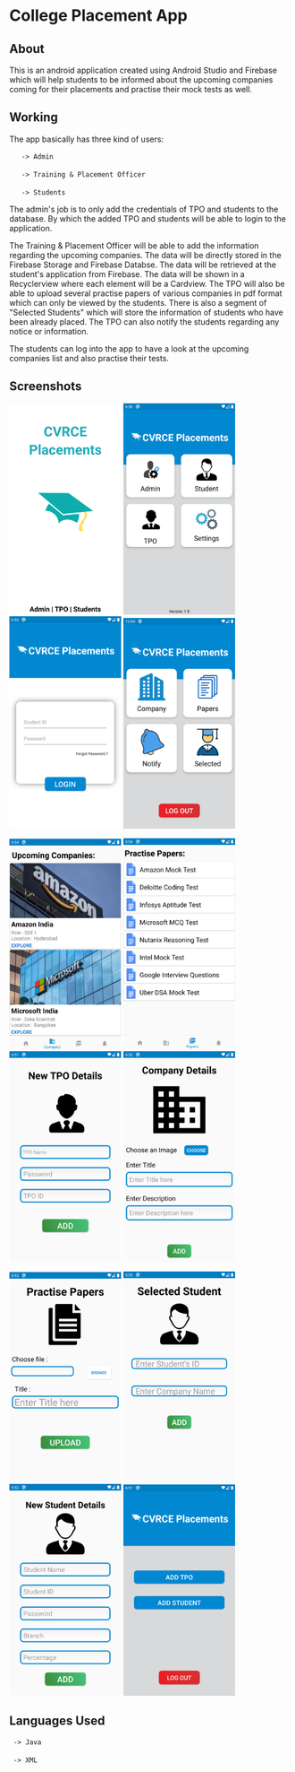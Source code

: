 # College Placement App
## About
This is an android application created using Android Studio and Firebase which will help students to be informed about the upcoming companies coming for their placements and practise their mock tests as well.

## Working
The app basically has three kind of users: 

       -> Admin
       
       -> Training & Placement Officer
       
       -> Students

The admin's job is to only add the credentials of TPO and students to the database. By which the added TPO and students will be able to login to the application.


The Training & Placement Officer will be able to add the information regarding the upcoming companies. The data will be directly stored in the Firebase Storage and Firebase Databse.
The data will be retrieved at the student's application from Firebase. The data will be shown in a Recyclerview where each element will be a Cardview.
The TPO will also be able to upload several practise papers of various companies in pdf format which can only be viewed by the students. 
There is also a segment of "Selected Students" which will store the information of students who have been already placed.
The TPO can also notify the students regarding any notice or information. 

The students can log into the app to have a look at the upcoming companies list and also practise their tests.

## Screenshots
<img src="Screenshots/splashscreen.png " width=200> <img src="Screenshots/dashboard.png " width=200> <img src="Screenshots/loginstu.png" width=200>   <img src="Screenshots/tpohome.png" width=200> 


<img src="Screenshots/companies.png" width=200>  <img src="Screenshots/papers.png" width=200> <img src="Screenshots/newtpo.png " width=200> <img src="Screenshots/newcompany.png" width=200>  


<img src="Screenshots/newpaper.png" width=200> <img src="Screenshots/selectedstudent.png" width=200> <img src="Screenshots/newstudent.png" width=200> <img src="Screenshots/adminhome.png " width=200> 

## Languages Used

     -> Java 
 
     -> XML
 
 
 
 
